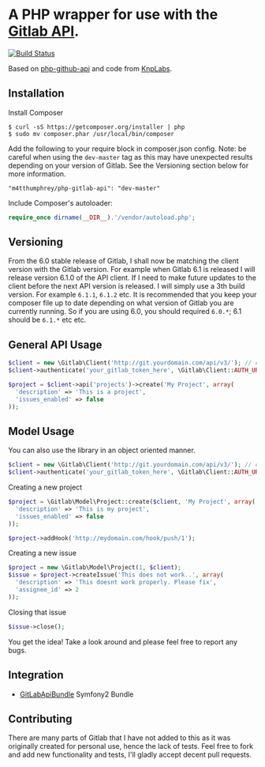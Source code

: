 A PHP wrapper for use with the [Gitlab API](https://github.com/gitlabhq/gitlabhq/tree/master/doc/api).
==============

[![Build Status](https://travis-ci.org/m4tthumphrey/php-gitlab-api.svg?branch=master)](https://travis-ci.org/m4tthumphrey/php-gitlab-api)

Based on [php-github-api](https://github.com/m4tthumphrey/php-github-api) and code from [KnpLabs](https://github.com/KnpLabs/php-github-api).

Installation
------------
Install Composer

```
$ curl -sS https://getcomposer.org/installer | php
$ sudo mv composer.phar /usr/local/bin/composer
```

Add the following to your require block in composer.json config. Note: be careful when using the `dev-master` tag as this may have unexpected results depending on your version of Gitlab. See the Versioning section below for more information.

```
"m4tthumphrey/php-gitlab-api": "dev-master"
```

Include Composer's autoloader:


```php
require_once dirname(__DIR__).'/vendor/autoload.php';
```

Versioning
----------

From the 6.0 stable release of Gitlab, I shall now be matching the client version with the Gitlab version. For example when Gitlab 6.1 is released I will release version 6.1.0 of the API client. If I need to make future updates to the client before the next API version is released. I will simply use a 3th build version. For example `6.1.1`, `6.1.2` etc. It is recommended that you keep your composer file up to date depending on what version of Gitlab you are currently running. So if you are using 6.0, you should required `6.0.*`; 6.1 should be `6.1.*` etc etc.

General API Usage
-----------------

```php
$client = new \Gitlab\Client('http://git.yourdomain.com/api/v3/'); // change here
$client->authenticate('your_gitlab_token_here', \Gitlab\Client::AUTH_URL_TOKEN); // change here

$project = $client->api('projects')->create('My Project', array(
  'description' => 'This is a project',
  'issues_enabled' => false
));

```

Model Usage
-----------

You can also use the library in an object oriented manner.

```php
$client = new \Gitlab\Client('http://git.yourdomain.com/api/v3/'); // change here
$client->authenticate('your_gitlab_token_here', \Gitlab\Client::AUTH_URL_TOKEN); // change here
```

Creating a new project

```php
$project = \Gitlab\Model\Project::create($client, 'My Project', array(
  'description' => 'This is my project',
  'issues_enabled' => false
));

$project->addHook('http://mydomain.com/hook/push/1');
```

Creating a new issue

```php
$project = new \Gitlab\Model\Project(1, $client);
$issue = $project->createIssue('This does not work..', array(
  'description' => 'This doesnt work properly. Please fix',
  'assignee_id' => 2
));
```

Closing that issue

```php
$issue->close();
```

You get the idea! Take a look around and please feel free to report any bugs.

Integration
------------

- [GitLabApiBundle](https://github.com/Zeichen32/GitLabApiBundle)  Symfony2 Bundle

Contributing
------------

There are many parts of Gitlab that I have not added to this as it was originally created for personal use, hence the lack of tests. Feel free to fork and add new functionality and tests, I'll gladly accept decent pull requests.
